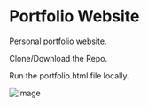 # Portfolio Website
Personal portfolio website.</br>

Clone/Download the Repo.

Run the portfolio.html file locally.

![image](https://user-images.githubusercontent.com/100889395/162299547-e3dec82f-fe81-44cf-864d-0c09a0202640.png)

